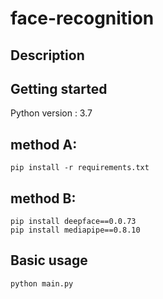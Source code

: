 # face-recognition

## Description



## Getting started

Python version : 3.7

## method A:

```
pip install -r requirements.txt
```

## method B:

```
pip install deepface==0.0.73
pip install mediapipe==0.8.10
```


## Basic usage

```
python main.py
```
